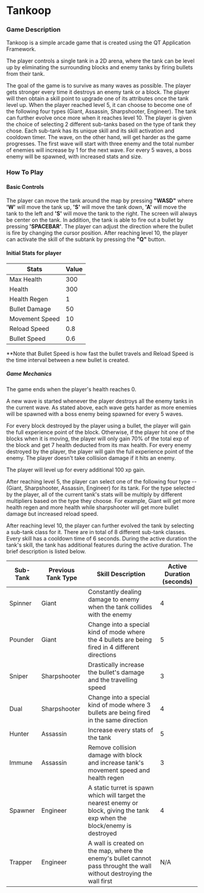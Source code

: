 # Tankoop 

### Game Description

Tankoop is a simple arcade game that is created using the QT Application Framework.

The player controls a single tank in a 2D arena, where the tank can be level up by eliminating the surrounding blocks and enemy tanks by firing bullets from their tank.

The goal of the game is to survive as many waves as possible. The player gets stronger every time it destroys an enemy tank or a block. 
The player will then obtain a skill point to upgrade one of its attributes once the tank level up. 
When the player reached level 5, it can choose to become one of the following four types (Giant, Assassin, Sharpshooter, Engineer). 
The tank can further evolve once more when it reaches level 10. 
The player is given the choice of selecting 2 different sub-tanks based on the type of tank they chose. 
Each sub-tank has its unique skill and its skill activation and cooldown timer. 
The wave, on the other hand, will get harder as the game progresses. 
The first wave will start with three enemy and the total number of enemies will increase by 1 for the next wave. 
For every 5 waves, a boss enemy will be spawned, with increased stats and size. 


### How To Play

#### Basic Controls
The player can move the tank around the map by pressing **"WASD"** where **'W'** will move the tank up, **'S'** will move the tank down, **'A'** will move the tank to the left and
**'S'** will move the tank to the right. The screen will always be center on the tank. In addition, the tank is able to fire out a bullet by pressing **'SPACEBAR'**. The player 
can adjust the direction where the bullet is fire by changing the cursor position. After reaching level 10, the player can activate the skill of the subtank by 
pressing the **"Q"** button. 

#### Initial Stats for player 
Stats | Value 
--- | --- 
Max Health | 300
Health | 300
Health Regen | 1
Bullet Damage | 50
Movement Speed | 10
Reload Speed | 0.8
Bullet Speed | 0.6 
   
**Note that Bullet Speed is how fast the bullet travels and Reload Speed is the time interval between a new bullet is created.
   
##### Game Mechanics
The game ends when the player's health reaches 0.

A new wave is started whenever the player destroys all the enemy tanks in the current wave. As stated above, each wave gets harder as more enemies will be spawned with a boss
enemy being spawned for every 5 waves.

For every block destroyed by the player using a bullet, the player will gain the full experience point of the block. Otherwise, if the player hit one of the blocks when 
it is moving, the player will only gain 70% of the total exp of the block and get 7 health deducted from its max health. 
For every enemy destroyed by the player, the player will gain the full experience point of the enemy. The player doesn't take collision damage if it hits an enemy.

The player will level up for every additional 100 xp gain.

After reaching level 5, the player can select one of the following four type -- (Giant, Sharpshooter, Assassin, Engineer) for its tank. For the type selected by the player, 
all of the current tank's stats will be multiply by different multipliers based on the type they choose. For example, Giant will get more health regen and more health while 
sharpshooter will get more bullet damage but increased reload speed.

After reaching level 10, the player can further evolved the tank by selecting a sub-tank class for it. There are in total of 8 different sub-tank classes. Every skill has a cooldown
time of 6 seconds. During the active duration the tank's skill, the tank has additional features during the active duration. The brief description is listed below.

Sub-Tank | Previous Tank Type | Skill Description| Active Duration (seconds)
--- | --- | --- | --- 
Spinner | Giant | Constantly dealing damage to enemy when the tank collides with the enemy | 4
Pounder | Giant | Change into a special kind of mode where the 4 bullets are being fired in 4 different directions | 5
Sniper | Sharpshooter | Drastically increase the bullet's damage and the travelling speed| 3
Dual | Sharpshooter | Change into a special kind of mode where 3 bullets are being fired in the same direction | 4
Hunter | Assassin | Increase every stats of the tank | 5
Immune | Assassin | Remove collision damage with block and increase tank's movement speed and health regen | 3
Spawner | Engineer | A static turret is spawn which will target the nearest enemy or block, giving the tank exp when the block/enemy is destroyed  | 4
Trapper | Engineer | A wall is created on the map, where the enemy's bullet cannot pass throught the wall without destroying the wall first | N/A








